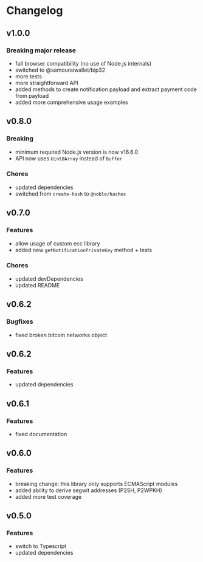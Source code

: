 # Changelog

## v1.0.0
### Breaking major release
- full browser compatibility (no use of Node.js internals)
- switched to @samouraiwallet/bip32
- more tests
- more straightforward API
- added methods to create notification payload and extract payment code from payload
- added more comprehensive usage examples

## v0.8.0
### Breaking
- minimum required Node.js version is now v16.6.0
- API now uses `Uint8Array` instead of `Buffer`

### Chores
- updated dependencies
- switched from `create-hash` to `@noble/hashes`

## v0.7.0
### Features
- allow usage of custom ecc library
- added new `getNotificationPrivateKey` method + tests

### Chores
- updated devDependencies
- updated README

## v0.6.2
### Bugfixes
- fixed broken bitcoin networks object

## v0.6.2
### Features
- updated dependencies

## v0.6.1
### Features
- fixed documentation

## v0.6.0
### Features
- breaking change: this library only supports ECMAScript modules
- added ability to derive segwit addresses (P2SH, P2WPKH)
- added more test coverage

## v0.5.0
### Features
- switch to Typescript
- updated dependencies
